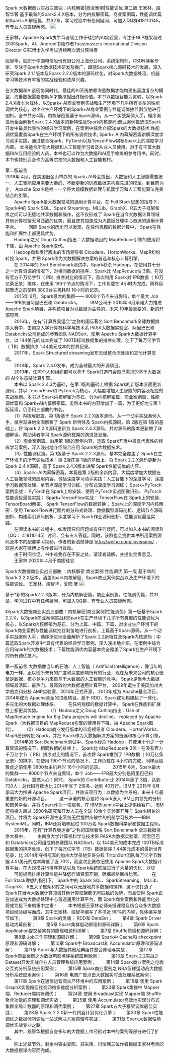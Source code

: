 
Spark 大数据商业实战三部曲：内核解密|商业案例|性能调优 第二版 王家林，段智华著  基于最新的Spark2.4.X版本，分为内核解密篇，商业案例篇，性能调优篇和Spark+AI解密篇，共32章，学习过程中有任何疑问，可加入QQ群418110145，有专业人员答疑解惑。 
![](https://github.com/duanzhihua/code-of-spark-big-data-business-trilogy/blob/master/SecondEdition/aboutBookSecondEdition.png)


王家林，Apache Spark执牛耳者现工作于硅谷的AI实验室，专注于NLP框架超过20本Spark、Al、Android书籍作者Toastmasters International Division Director GRE博士入学考试连续两次满分获得者                                                                                        

段智华，就职于中国电信股份有限公司上海分公司，系统架构师，CSDN博客专家，专注于Spark大数据技术研发及推广，跟随Spark核心源码技术的发展，深入研究Spark 2.1.1版本及Spark 2.2.0版本的源码优化，对Spark大数据处理、机器学习等技术有丰富的实战经验和浓厚兴趣。

在大数据和AI紧密协同时代，最佳的AI系统依赖海量数据才能构建出高度复杂的模型，海量数据需要借助Al才能挖掘出终极价值。本书以数据智能为灵魂，以Spark 2.4.X版本为载体，以Spark+ AI商业案例实战和生产环境下几乎所有类型的性能调优为核心，对企业生产环境下的Spark+AI商业案例与性能调优抽丝剥茧地进行剖析。全书共分4篇，内核解密篇基于Spark源码，从一个实战案例入手，循序渐进地全面解析Spark 2.4.X版本的新特性及Spark内核源码;商业案例篇选取Spark开发中最具代表性的经典学习案例，在案例中综合介绍Spark的大数据技术;性能调优篇覆盖Spark在生产环境下的所有调优技术; Spark+ AI内幕解密篇讲解深度学习动手实践，通过整合Spark、PyTorch以及TensorFlow揭秘Spark上的深度学习内幕。
本书适合所有大数据和人工智能学习者及从业人员使用。对于有丰富大数据和AI应用经验的人员，本书也可以作为大数据和AI高手修炼的参考用书。同时，本书也特别适合作为高等院校的大数据和人工智能教材。
 
第二版前言                                                                                                                          
2019年 4月，在美国旧金山举办的 Spark+AI峰会提出，大数据和人工智能需要统一，人工智能应用需要大量的、不断更新的训练数据来构建先进的模型。到目前为止， Apache Spark是唯一一个将大规模数据处理与机器学习和人工智能算法完美结合的引擎。                                                             
　　Apache Spark是大数据领域的通用计算平台。在 Full Stack思想的指导下， Spark中的 Spark SQL、Spark Streaming、MLLib、GraphX、R五大子框架和库之间可以无缝地共享数据和操作，这不仅形成了 Spark在当今大数据计算领域其他计算框架无可匹敌的优势，而且使其加速成为大数据处理中心首选的通用计算平台。
　　回顾 Spark的历史可以发现，在任何规模的数据计算中， Spark在性能和扩展性上都更具优势。                                                    
　　Hadoop之父 Doug Cutting指出：大数据项目的 MapReduce引擎的使用将下降，由 Apache Spark取代。                                            
　　Hadoop商业发行版本的市场领导者 Cloudera、HortonWorks、MapR纷纷转投 Spark，并把 Spark作为大数据解决方案的首选和核心计算引擎。             
　　在 2014年的 Sort Benchmark测试中，Spark秒杀 Hadoop，在使用其十分之一计算资源的情况下，对相同数据的排序， Spark比 MapReduce快 3倍。在没有官方千万亿字节（ PB）排序对比的情况下，首次利用 Spark对 1PB数据（ 10万亿条记录）排序，在使用 190个节点的情况下，工作负载在 4小时内完成，同样远超雅虎之前使用 3800台主机耗时 16小时的记录。                                                                                           
　　2015年 6月，Spark最大的集群—— 8000个节点来自腾讯，单个最大 Job——1PB来自阿里巴巴和 Databricks。
　　IBM公司于 2015年 6月承诺大力推进 Apache Spark项目，并称该项目为以数据为主导的、未来 10年最重要的、新的开源项目。                             
　　2016年，在有“计算界奥运会”之称的国际著名 Sort Benchmark全球数据排序大赛中，由南京大学计算机科学与技术系 PASA大数据实验室、阿里巴巴和 Databricks公司组成的参赛团队 NADSort，使用 Apache Spark大数据计算平台，以 144美元的成本完成了 100TB标准数据集的排序处理，创下了每万亿字节（ TB）数据排序 1.44美元成本的世界纪录。                                                                                  
　　2017年，Spark Structured streaming发布无缝整合流处理和其他计算范式。                                                               
　　2018年，Spark 2.4.0发布，成为全球最大的开源项目。                                                                        
　　2019年，任何个人和组织都可以基于 Spark打造符合自己需求的基于大数据的 AI全生态链计算引擎。                                              
　　本书以 Spark 2.4.3为基础，在第 1版的基础上根据 Spark的新版本全面更新源码，并以 TensorFlow和 PyTorch为核心，大幅度增加人工智能的内容及相应的实战案例。本书以 Spark内核解密为基石，分为内核解密篇、商业案例篇、性能调优篇和 Spark+AI内幕解密篇。虽然本书的内容增加了一篇，为了更好地与第 1版延续，仍沿用三部曲的书名。                                                                                                      
　　（1）内核解密篇。第 1版基于 Spark 2.2.X版本源码，从一个动手实战案例入手，循序渐进地全面解析了 Spark 新特性及 Spark内核源码。第 2版在第 1版的基础上，将 Spark 2.2.X源码更新为 Spark 2.4.X源码，并对源码的版本更新做了详细解读，帮助读者学习 Spark源码框架的演进及发展。                     
　　（2）商业案例篇。沿用第 1版的案例内容，选取 Spark开发中最具代表性的经典学习案例，深入浅出地介绍综合应用 Spark的大数据技术。                
　　（3）性能调优篇。第 1版基于 Spark 2.2.X源码，基本完全覆盖了 Spark在生产环境下的所有调优技术；第 2版在第 1版的基础上，将 Spark 2.2.X源码更新为 Spark 2.4.X源码，基于 Spark 2.4.X版本讲解 Spark性能调优的内容。                                                                  
　　（4）Spark+AI内幕解密篇。本篇是第 2版的全新内容，大幅度增加大数据在人工智能领域的应用内容，包括深度学习动手实践：人工智能下的深度学习、深度学习数据预处理、单节点深度学习训练、分布式深度学习训练； Spark+PyTorch案例实战： PyTorch在 Spark上的安装、使用 PyTorch实战图像识别、 PyTorch性能调优最佳实践； Spark+TensorFlow实战： TensorFlow在 Spark上的安装、 TensorBoard解密、 Spark TensorFlow的数据转换； Spark上的深度学习内核解密：使用 TensorFlow进行图片的分布式处理、数据模型源码剖析、逻辑节点源码剖析、构建索引源码剖析、深度学习下 Spark作业源码剖析、性能调优最佳实践。         
　　在阅读本书的过程中，如发现任何问题或有任何疑问，可以加入本书的阅读群（QQ： 418110145）讨论，会有专人答疑。同时，该群也会提供本书所用案例源码及本书的配套学习视频。作者的新浪微博是 http://weibo.com/ilovepains/  ，欢迎大家在微博上与作者进行互动。                                             
　　由于时间仓促，书中难免存在不妥之处，请读者谅解，并提出宝贵意见。                                                                     
　　王家林 2020年 4月于美国硅谷                                                                                                      
  
  

Spark大数据商业实战三部曲 ：内核解密 商业案例 性能调优 第一版 基于新的Spark 2.2.X版本，涵盖Spark内核解密、Spark商业案例实战以及生产环境下的性能调优。 王家林，段智华，夏阳 著 
![](https://github.com/duanzhihua/code-of-spark-big-data-business-trilogy/blob/master/aboutBook.jpg)


基于*新的Spark2.2.X版本，分为内核解密篇，商业案例篇，性能调优篇，共31章，学习过程中有任何疑问，可加入QQ群，有专业人员答疑解惑。

《Spark大数据商业实战三部曲：内核解密|商业案例|性能调优》第一版基于Spark 2.2.X，以Spark商业案例实战和Spark在生产环境下几乎所有类型的性能调优为核心，以Spark内核解密为基石，分为上篇、中篇、下篇，对企业生产环境下的Spark商业案例与性能调优抽丝剥茧地进行剖析。上篇基于Spark源码，从一个动手实战案例入手，循序渐进地全面解析了Spark 2.2新特性及Spark内核源码；中篇选取Spark开发中*具有代表的经典学习案例，深入浅出地介绍，在案例中综合应用Spark的大数据技术；下篇性能调优内容基本完全覆盖了Spark在生产环境下的所有调优技术。

第一版前言
大数据像当年的石油、人工智能（ Artificial Intelligence），像当年的电力一样，正以前所未有的广度和深度影响所有的行业，现在及未来公司的核心壁垒是数据，核心竞争力来自基于大数据的人工智能的竞争。 Spark是当今大数据领域最活跃、最热门、最高效的大数据通用计算平台， 2009年诞生于美国加州大学伯克利分校 AMP实验室，2010年正式开源， 2013年成为 Apache基金项目， 2014年成为 Apache基金的顶级项目。基于 RDD，Spark成功构建起了一体化、多元化的大数据处理体系。
　　在任何规模的数据计算中， Spark在性能和扩展性上都更具优势。
　　（1）Hadoop之父 Doug Cutting指出：Use of MapReduce engine for Big Data projects will decline， replaced by Apache Spark（大数据项目的 MapReduce引擎的使用将下降，由 Apache Spark取代）。
　　（2）Hadoop商业发行版本的市场领导者 Cloudera、HortonWorks、MapR纷纷转投 Spark，并把 Spark作为大数据解决方案的首选和核心计算引擎。
　　2014年的 Sort Benchmark测试中，Spark秒杀 Hadoop，在使用十分之一计算资源的情况下，相同数据的排序上， Spark比 MapReduce快 3倍！在没有官方千万亿字节（ PB）排序对比的情况下，首次将 Spark推到了 1PB数据（ 10万亿条记录）的排序，在使用 190个节点的情况下，工作负载在 4小时内完成，同样远超雅虎之前使用 3800台主机耗时 16个小时的记录。
　　2015年 6月，Spark最大的集群—— 8000个节点来自腾讯，单个 Job——1PB最大分别是阿里巴巴和 Databricks，震撼人心！同时， Spark的 Contributor比 2014年涨了 3倍，达到 730人；总代码行数也比 2014年涨了 2倍多，达到 40万行。IBM于 2015年 6月承诺大力推进 Apache Spark项目，并称该项目为：以数据为主导的，未来十年最重要的新的开源项目。
　　这一承诺的核心是将 Spark嵌入 IBM业内领先的分析和商务平台，并将 Spark作为一项服务，在 IBMBluemix平台上提供给客户。 IBM还将投入超过 3500名研究和开发人员在全球 10余个实验室开展与 Spark相关的项目，并将为 Spark开源生态系统无偿提供突破性的机器学习技术——IBM SystemML。同时，IBM还将培养超过 100万名 Spark数据科学家和数据工程师。
　　2016年，在有“计算界奥运会”之称的国际著名 Sort Benchmark 全球数据排序大赛中，
　　由南京大学计算机科学与技术系 PASA大数据实验室、阿里巴巴和 Databricks公司组成的参赛团队 NADSort，以 144美元的成本完成 100TB标准数据集的排序处理，创下了每万亿字节（TB）数据排序 1.44美元成本的最新世界纪录，比 2014年夺得冠军的加州大学圣地亚哥分校 TritonSort团队每万亿字节数据 4.51美元的成本降低了近 70%，而这次比赛依旧使用 Apache Spark大数据计算平台，在大规模并行排序算法以及 Spark系统底层进行了大量的优化，以尽
　　可能提高排序计算性能并降低存储资源开销，确保最终赢得比赛。
　　在 Full Stack理想的指引下， Spark中的 Spark SQL、SparkStreaming、MLLib、GraphX、 R五大子框架和库之间可以无缝地共享数据和操作，这不仅打造了 Spark在当今大数据计算领域其他计算框架都无可匹敌的优势，而且使得 Spark正在加速成为大数据处理中心首选通用计算平台，而 Spark商业案例和性能优化必将成为接下来的重中之重！
　　本书根据王家林老师亲授课程及结合众多大数据项目经验编写而成，其中王家林、段智华编写了本书近 90%的内容，具体编写章节如下。
　　第3章 Spark的灵魂： RDD和 DataSet；
　　第4章 Spark Driver启动内幕剖析；
　　第5章 Spark集群启动原理和源码详解；
　　第6章 Spark Application提交给集群的原理和源码详解；
　　第7章 Shuffle原理和源码详解；
　　第8章 Job工作原理和源码详解；
　　第9章 Spark中 Cache和 checkpoint原理和源码详解；
　　第10章 Spark中 Broadcast和 Accumulator原理和源码详解；
　　第11章 Spark与大数据其他经典组件整合原理与实战；
　　第12章 Spark商业案例之大数据电影点评系统应用案例；
　　第13章 Spark 2.2实战之 Dataset开发实战企业人员管理系统应用案例；
　　第14章 Spark商业案例之电商交互式分析系统应用案例；
　　第15章 Spark商业案例之 NBA篮球运动员大数据分析系统应用案例；
　　第16章 电商广告点击大数据实时流处理系统案例；
　　第17章 Spark在通信运营商生产环境中的应用案例；
　　第18章 使用 Spark GraphX实现婚恋社交网络多维度分析案例；
　　第23章 Spark集群中 Mapper端、Reducer端内存调优；
　　第24章 使用 Broadcast实现 Mapper端 Shuffle聚合功能的原理和调优实战；
　　第25章 使用 Accumulator高效地实现分布式集群全局计数器的原理和调优案例；
　　第27章 Spark五大子框架调优最佳实践；
　　第28章 Spark 2.2.0新一代钨丝计划优化引擎；
　　第30章 Spark性能调优之数据倾斜调优一站式解决方案原理与实战；
　　第31章 Spark大数据性能调优实战专业之路。                                                                                           
　　其中，段智华根据自身多年的大数据工作经验对本书的案例等部分进行了扩展。                                                    
　　除上述章节外，剩余内容由夏阳、郑采翎、闫恒伟三位作者根据王家林老师的大数据授课内容而完成。
